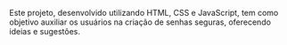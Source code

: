 Este projeto, desenvolvido utilizando HTML, CSS e JavaScript, tem como objetivo auxiliar os usuários na criação de senhas seguras, oferecendo ideias e sugestões.
